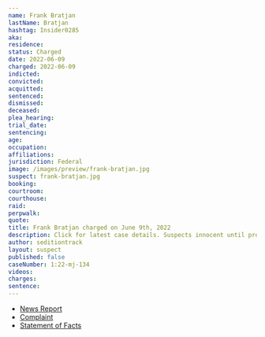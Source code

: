 ```yaml
---
name: Frank Bratjan
lastName: Bratjan
hashtag: Insider0285
aka:
residence:
status: Charged
date: 2022-06-09
charged: 2022-06-09
indicted:
convicted:
acquitted:
sentenced:
dismissed:
deceased:
plea_hearing:
trial_date:
sentencing:
age:
occupation:
affiliations:
jurisdiction: Federal
image: /images/preview/frank-bratjan.jpg
suspect: frank-bratjan.jpg
booking:
courtroom:
courthouse:
raid:
perpwalk:
quote:
title: Frank Bratjan charged on June 9th, 2022
description: Click for latest case details. Suspects innocent until proven guilty.
author: seditiontrack
layout: suspect
published: false
caseNumber: 1:22-mj-134
videos:
charges:
sentence:
---
```


- [News Report]()
- [Complaint](https://www.justice.gov/usao-dc/case-multi-defendant/file/1513246/download)
- [Statement of Facts](https://www.justice.gov/usao-dc/case-multi-defendant/file/1513256/download)
